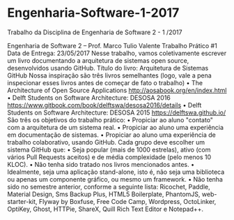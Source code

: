 # Engenharia-Software-1-2017
Trabalho da Disciplina de Engenharia de Software 2 - 1 /2017 

Engenharia de Software 2 – Prof. Marco Tulio Valente
Trabalho Prático #1
Data de Entrega: 23/05/2017
Nesse trabalho, vamos coletivamente escrever um livro documentando a arquitetura
de sistemas open source, desenvolvidos usando GitHub.
Título do livro: Arquitetura de Sistemas GitHub
Nossa inspiração são três livros semelhantes (logo, vale a pena inspecionar esses
livros antes de começar de fato o trabalho)
• The Architecture of Open Source Applications
http://aosabook.org/en/index.html
• Delft Students on Software Architecture: DESOSA 2016
https://www.gitbook.com/book/delftswa/desosa2016/details
• Delft Students on Software Architecture: DESOSA 2015
https://delftswa.github.io/
São três os objetivos do trabalho prático:
• Propiciar ao aluno "contato" com a arquitetura de um sistema real.
• Propiciar ao aluno uma experiência em documentação de sistemas.
• Propiciar ao aluno uma experiência de trabalho colaborativo, usando GitHub.
Cada grupo deve escolher um sistema GitHub que:
• Seja popular (mais de 1000 estrelas), ativo (com vários Pull Requests aceitos)
e de média complexidade (pelo menos 10 KLOC).
• Não tenha sido tratado nos livros mencionados antes.
• Idealmente, seja uma aplicação stand-alone, isto é, não seja uma biblioteca ou
apenas um componente gráfico, ou mesmo um framework.
• Não tenha sido no semestre anterior, conforme a seguinte lista: Ricochet,
Paddle, Material Design, Sms Backup Plus, HTML5 Boilerplate, PhantomJS,
web-starter-kit, Flyway by Boxfuse, Free Code Camp, Wordpress,
OctoLinker, OptiKey, Ghost, HTTPie, ShareX, Quill Rich Text Editor e
Notepad++.
